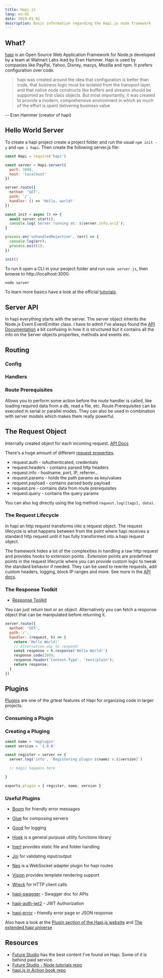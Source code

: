 ```yaml
---
title: Hapi.js
lang: en-US
date: 2019-01-01
description: Basic information regarding the Hapi.js node framework
---
```


## What?

[hapi](http://hapijs.com/) is an Open Source Web Application Framework for Node.js developed by a team at Walmart Labs lead by Eran Hammer. Hapi is used by companies like PayPal, Yahoo, Disney, macys, Mozilla and npm. It prefers configuration over code.

> hapi was created around the idea that configuration is better than code, that business logic must be isolated from the transport layer, and that native node constructs like buffers and streams should be supported as first class objects. But most importantly, it was created to provide a modern, comprehensive environment in which as much of the effort is spent delivering business value

-- Eran Hammer (creator of hapi)

## Hello World Server

To create a hapi project create a project folder and run the usual `npm init -y` and `npm i hapi`. Then create the following server.js file:

```js
const Hapi = require('hapi')

const server = Hapi.server({
  port: 3000,
  host: 'localhost'
})

server.route({
  method: 'GET',
  path: '/',
  handler: () => 'Hello, world!'
})

const init = async () => {
  await server.start();
  console.log(`Server running at: ${server.info.uri}`);
}

process.on('unhandledRejection', (err) => {
  console.log(err);
  process.exit(1);
})

init()
```

To run it open a CLI in your peoject folder and run `node server.js`, then browse to http://localhost:3000.

```bash
node server
```

To learn more basics have a look at the official [tutorials](https://hapijs.com/tutorials).

## Server API

In hapi everything starts with the server. The server object inherits the Node.js Event.EventEmitter class. I have to admit I've always found the [API Documentation](https://hapijs.com/api) a bit confusing in how it is structured but it contains all the info on the Server objects properties, methods and events etc.

## Routing

### Config

### Handlers

### Route Prerequisites

Allows you to perform some action before the route handler is called, like loading required data from a db, read a file, etc. Route Prerequisites can be executed in serial or parallel modes. They can also be used in combination with server models which makes them really powerful.


## The Request Object

Internally created object for each incoming request. [API Docs](https://hapijs.com/api#request)

There's a huge amount of different [request properties](https://hapijs.com/api#request-properties).

* request.auth - isAuthenticated, credentials
* request.headers - contains parsed http headers
* request.info - hostname, port, IP, referrer...
* request.params - holds the path params as key/values
* request.payload - contains parsed body payload
* request.pre - contains data from route prerequisites
* request.query - contains the query params

You can also log directly using the log method `request.log([tags], data)`.

### The Request Lifecycle

In hapi an http request transforms into a request object. The request lifecycle is what happens between from the point where hapi receives a standard http request until it has fully transformed into a hapi request object.

The framework hides a lot of the complexities in handling a raw http request and provides hooks to extension points . Extension points are predefined points in the request lifecycle where you can provide custom logic to tweak the standard behavior if needed. They can be used to rewrite requests, add custom headers, logging, block IP ranges and more. See more in the [API docs](https://hapijs.com/api#request-lifecycle).


### The Response Toolkit

* [Response Toolkit](https://hapijs.com/api#response-toolkit)

You can just return text or an object. Alternatively you can fetch a response object that can be manipulated before returning it.

```js
server.route({
  method: 'GET',
  path:'/',
  handler: (request, h) => {
    return 'Hello World!'
    // Alternative way to respond:
    const response = h.response('Hello World!')
    response.code(200);
    response.header('Content-Type', 'text/plain');
    return response;
  }
})
```

## Plugins

[Plugins](https://hapijs.com/api#plugins) are one of the grteat features of Hapi for organizing code in larger projects.

### Consuming a Plugin



### Creating a Pluging

```js
const name = 'myplugin'
const version = '1.0.0'

const register = server => {
  server.log('info', `Registering plugin ${name} v.${version}`)

  // magic happens here

}

exports.plugin = { register, name, version }
```

### Useful Plugins

* [Boom](https://github.com/hapijs/boom) for friendly error messages
* [Glue](https://github.com/hapijs/glue) for composing servers
* [Good](https://github.com/hapijs/good) for logging
* [Hoek](https://github.com/hapijs/hoek) is a general purpuse utility functions library
* [Inert](https://github.com/hapijs/inert) provides static file and folder handling
* [Joi](https://github.com/hapijs/joi) for validating input/output
* [Nes](https://github.com/hapijs/nes) is a WebSocket adapter plugin for hapi routes
* [Vision](https://github.com/hapijs/vision) provides template rendering support
* [Wreck](https://github.com/hapijs/wreck) for HTTP client calls


* [hapi-swagger](https://github.com/glennjones/hapi-swagger) - Swagger doc for APIs
* [hapi-auth-jwt2](https://www.npmjs.com/package/hapi-auth-jwt2) - JWT Authorization
* [hapi-error](https://github.com/dwyl/hapi-error) - friendly error page or JSON response

Also have a look at the [Plugin section of the Hapi.js website](https://hapijs.com/plugins) and [The extended hapi universe](https://hapijs.com/plugins#The%20extended%20hapi%20universe)


## Resources

* [Future Studio](https://futurestud.io) has the best content I've found on Hapi. Some of it is behind paid service.
* [Future Studio - Node tutorials repo](https://github.com/fs-opensource/nodejs-tutorials-hapi)
* [hapi.js in Action book repo](https://github.com/mtharrison/hapi.js-in-action)

